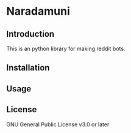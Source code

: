 # Naradamuni

## Introduction

This is an python library for making reddit bots.

## Installation

## Usage

## License

GNU General Public License v3.0 or later